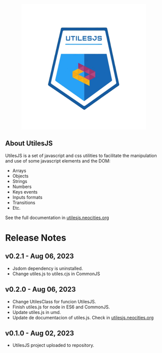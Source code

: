 <p align="center"><img src="./logo.png" width="400" alt="UtilesJS Logo"></p>

## About UtilesJS
UtilesJS is a set of javascript and css utilities to facilitate the manipulation and use of some javascript elements and the DOM:

- Arrays
- Objects
- Strings
- Numbers
- Keys events
- Inputs formats
- Transitions
- Etc.

See the full documentation in <a href="https://utilesjs.neocities.org">utilesjs.neocities.org</a>

# Release Notes

## v0.2.1 - Aug 06, 2023

- Jsdom dependency is uninstalled.
- Change utiles.js to utiles.cjs in CommonJS

## v0.2.0 - Aug 06, 2023

- Change UtilesClass for funcion UtilesJS.
- Finish utiles.js for node in ES6 and CommonJS.
- Update utiles.js in umd.
- Update de documentacion of utiles.js. Check in <a href="https://utilesjs.neocities.org">utilesjs.neocities.org</a>

## v0.1.0 - Aug 02, 2023

- UtilesJS project uploaded to repository.

